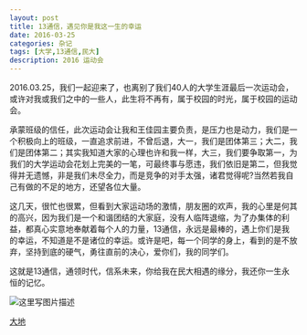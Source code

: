 ```yaml
---
layout: post
title: 13通信，遇见你是我这一生的幸运
date: 2016-03-25
categories: 杂记
tags: [大学,13通信,民大]
description: 2016 运动会
---
```


2016.03.25，我们一起迎来了，也离别了我们40人的大学生涯最后一次运动会，或许对我或我们之中的一些人，此生将不再有，属于校园的时光，属于校园的运动会。

承蒙班级的信任，此次运动会让我和王佳园主要负责，是压力也是动力，我们是一个积极向上的班级，一直追求前进，不曾后退，大一，我们是团体第三；大二，我们是团体第二；其实我知道大家的心理也许和我一样，大三，我们要争取第一，为我们的大学运动会花划上完美的一笔，可最终事与愿违，我们依旧是第二，但我觉得并无遗憾，非是我们未尽全力，而是竞争的对手太强，诸君觉得呢?当然若我自己有做的不足的地方，还望各位大量。

这几天，很忙也很累，但看到大家运动场的激情，朋友圈的欢声，我的心里是何其的高兴，因为我们是一个和谐团结的大家庭，没有人临阵退缩，为了办集体的利益，都真心实意地奉献着每个人的力量，13通信，永远是最棒的，遇上你们是我的幸运，不知道是不是诸位的幸运。或许是吧，每一个同学的身上，看到的是不放弃，坚持到底的硬气，勇往直前的决心，爱你们，我的同学们。

这就是13通信，通领时代，信系未来，你给我在民大相遇的缘分，我还你一生永恒的记忆。

![这里写图片描述](http://img.blog.csdn.net/20161216112311559?watermark/2/text/aHR0cDovL2Jsb2cuY3Nkbi5uZXQvd3d0MTg4MTE3MDc5NzE=/font/5a6L5L2T/fontsize/400/fill/I0JBQkFCMA==/dissolve/70/gravity/SouthEast)

[大地](https://y.qq.com/portal/song/000chkjP2u8C8j.html?ADTAG=baiduald&play=1)



